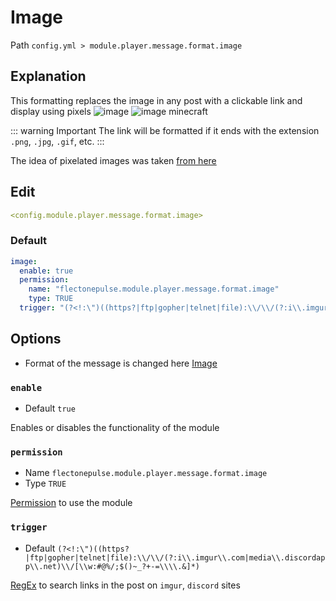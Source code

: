 # Image
Path `config.yml > module.player.message.format.image`

## Explanation
This formatting replaces the image in any post with a clickable link and display using pixels
![image](https://i.imgur.com/CGmKXW7.png)
![image minecraft](/tagimageminecraft.png)

::: warning Important
The link will be formatted if it ends with the extension `.png`, `.jpg`, `.gif`, etc.
:::

The idea of pixelated images was taken [from here](https://github.com/QuiltServerTools/BlockBot/blob/5d5fa854002de2c12200edbe22f12382350ca7eb/src/main/kotlin/io/github/quiltservertools/blockbotdiscord/extensions/BlockBotApiExtension.kt#L136)

## Edit
```yaml
<config.module.player.message.format.image>
```

### Default
```yaml
image:
  enable: true
  permission:
    name: "flectonepulse.module.player.message.format.image"
    type: TRUE
  trigger: "(?<!:\")((https?|ftp|gopher|telnet|file):\\/\\/(?:i\\.imgur\\.com|media\\.discordapp\\.net)\\/[\\w:#@%/;$()~_?+-=\\\\.&]*)"
```

## Options

- Format of the message is changed here [Image](/ru/messages/ru_ru/module/player/message/image/)

### `enable`
- Default `true`

Enables or disables the functionality of the module

### `permission`
- Name `flectonepulse.module.player.message.format.image`
- Type `TRUE`

[Permission](/en/config/module/#explanation) to use the module

### `trigger`
- Default `(?<!:\")((https?|ftp|gopher|telnet|file):\\/\\/(?:i\\.imgur\\.com|media\\.discordapp\\.net)\\/[\\w:#@%/;$()~_?+-=\\\\.&]*)`

[RegEx](https://javarush.com/en/groups/posts/en..regular-expressions-in-java-regex) to search links in the post on `imgur`, `discord` sites